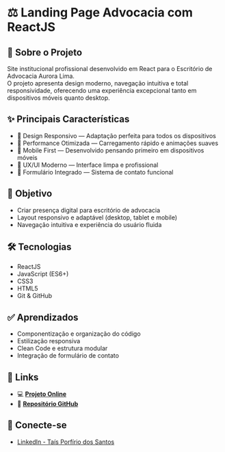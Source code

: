# ⚖️ Landing Page Advocacia com ReactJS

## 📖 Sobre o Projeto
Site institucional profissional desenvolvido em React para o Escritório de Advocacia Aurora Lima.  
O projeto apresenta design moderno, navegação intuitiva e total responsividade, oferecendo uma experiência excepcional tanto em dispositivos móveis quanto desktop.

## ✨ Principais Características
- 🎨 Design Responsivo — Adaptação perfeita para todos os dispositivos  
- 🚀 Performance Otimizada — Carregamento rápido e animações suaves  
- 📱 Mobile First — Desenvolvido pensando primeiro em dispositivos móveis  
- 🎯 UX/UI Moderno — Interface limpa e profissional  
- 📧 Formulário Integrado — Sistema de contato funcional  

## 🚀 Objetivo
- Criar presença digital para escritório de advocacia  
- Layout responsivo e adaptável (desktop, tablet e mobile)  
- Navegação intuitiva e experiência do usuário fluida  

## 🛠️ Tecnologias
- ReactJS  
- JavaScript (ES6+)  
- CSS3  
- HTML5  
- Git & GitHub  

## ✅ Aprendizados
- Componentização e organização do código  
- Estilização responsiva  
- Clean Code e estrutura modular  
- Integração de formulário de contato  

## 🔗 Links
- 💻 **[Projeto Online](https://tais1719.github.io/Landing-page-advogacia/)**  
- 📂 **[Repositório GitHub](https://github.com/Tais1719/Landing-page-advogacia)**  

## 🤝 Conecte-se
- [LinkedIn - Taís Porfírio dos Santos](https://www.linkedin.com/in/ta%C3%ADs-porfirio-dos-santos-2a14bb2b4/)
